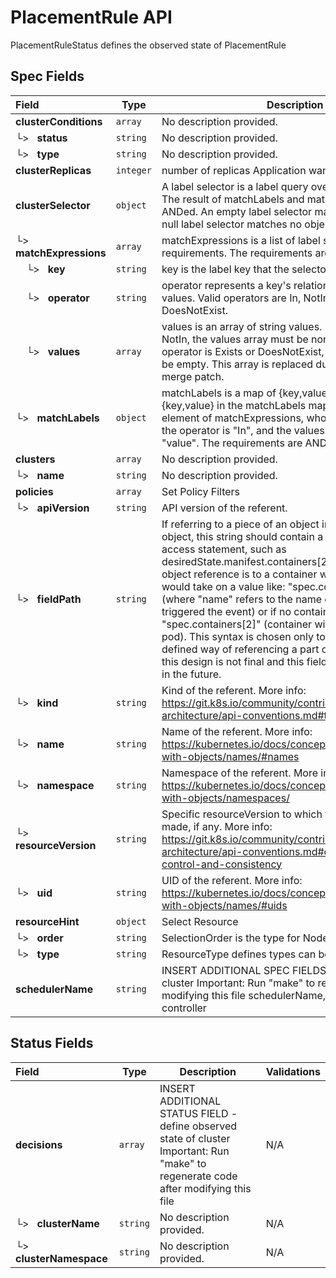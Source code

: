 # PlacementRule API

PlacementRuleStatus defines the observed state of PlacementRule

## Spec Fields

| Field | Type | Description | Validations |
|:---|---|---|---|
|  **clusterConditions** | `array` | No description provided. | N/A |
| └>&nbsp;&nbsp; **status** | `string` | No description provided. | N/A |
| └>&nbsp;&nbsp; **type** | `string` | No description provided. | N/A |
|  **clusterReplicas** | `integer` | number of replicas Application wants to | N/A |
|  **clusterSelector** | `object` | A label selector is a label query over a set of resources. The result of matchLabels and matchExpressions are ANDed. An empty label selector matches all objects. A null label selector matches no objects. | N/A |
| └>&nbsp;&nbsp; **matchExpressions** | `array` | matchExpressions is a list of label selector requirements. The requirements are ANDed. | N/A |
| &nbsp;&nbsp;&nbsp;&nbsp;└>&nbsp;&nbsp; **key** | `string` | key is the label key that the selector applies to. | N/A |
| &nbsp;&nbsp;&nbsp;&nbsp;└>&nbsp;&nbsp; **operator** | `string` | operator represents a key's relationship to a set of values. Valid operators are In, NotIn, Exists and DoesNotExist. | N/A |
| &nbsp;&nbsp;&nbsp;&nbsp;└>&nbsp;&nbsp; **values** | `array` | values is an array of string values. If the operator is In or NotIn, the values array must be non-empty. If the operator is Exists or DoesNotExist, the values array must be empty. This array is replaced during a strategic merge patch. | N/A |
| └>&nbsp;&nbsp; **matchLabels** | `object` | matchLabels is a map of {key,value} pairs. A single {key,value} in the matchLabels map is equivalent to an element of matchExpressions, whose key field is "key", the operator is "In", and the values array contains only "value". The requirements are ANDed. | N/A |
|  **clusters** | `array` | No description provided. | N/A |
| └>&nbsp;&nbsp; **name** | `string` | No description provided. | N/A |
|  **policies** | `array` | Set Policy Filters | N/A |
| └>&nbsp;&nbsp; **apiVersion** | `string` | API version of the referent. | N/A |
| └>&nbsp;&nbsp; **fieldPath** | `string` | If referring to a piece of an object instead of an entire object, this string should contain a valid JSON/Go field access statement, such as desiredState.manifest.containers[2]. For example, if the object reference is to a container within a pod, this would take on a value like: "spec.containers{name}" (where "name" refers to the name of the container that triggered the event) or if no container name is specified "spec.containers[2]" (container with index 2 in this pod). This syntax is chosen only to have some well-defined way of referencing a part of an object. TODO: this design is not final and this field is subject to change in the future. | N/A |
| └>&nbsp;&nbsp; **kind** | `string` | Kind of the referent. More info: https://git.k8s.io/community/contributors/devel/sig-architecture/api-conventions.md#types-kinds | N/A |
| └>&nbsp;&nbsp; **name** | `string` | Name of the referent. More info: https://kubernetes.io/docs/concepts/overview/working-with-objects/names/#names | N/A |
| └>&nbsp;&nbsp; **namespace** | `string` | Namespace of the referent. More info: https://kubernetes.io/docs/concepts/overview/working-with-objects/namespaces/ | N/A |
| └>&nbsp;&nbsp; **resourceVersion** | `string` | Specific resourceVersion to which this reference is made, if any. More info: https://git.k8s.io/community/contributors/devel/sig-architecture/api-conventions.md#concurrency-control-and-consistency | N/A |
| └>&nbsp;&nbsp; **uid** | `string` | UID of the referent. More info: https://kubernetes.io/docs/concepts/overview/working-with-objects/names/#uids | N/A |
|  **resourceHint** | `object` | Select Resource | N/A |
| └>&nbsp;&nbsp; **order** | `string` | SelectionOrder is the type for Nodes | N/A |
| └>&nbsp;&nbsp; **type** | `string` | ResourceType defines types can be sorted | N/A |
|  **schedulerName** | `string` | INSERT ADDITIONAL SPEC FIELDS - desired state of cluster Important: Run "make" to regenerate code after modifying this file schedulerName, default to use mcm controller | N/A |
## Status Fields

| Field | Type | Description | Validations |
|:---|---|---|---|
|  **decisions** | `array` | INSERT ADDITIONAL STATUS FIELD - define observed state of cluster Important: Run "make" to regenerate code after modifying this file | N/A |
| └>&nbsp;&nbsp; **clusterName** | `string` | No description provided. | N/A |
| └>&nbsp;&nbsp; **clusterNamespace** | `string` | No description provided. | N/A |
